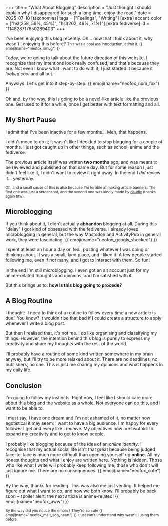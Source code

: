 +++
title = "What About Blogging"
description = "Just thought I should explain why I disappeared for such a long time, enjoy the read."
date = 2025-07-10
[taxonomies]
tags = ["Feelings", "Writing"]
[extra]
accent_color = ["hsl(258, 59%, 45%)", "hsl(262, 49%, 71%)"]
[extra.fediverse]
id = "114828717650289403"
+++

I've been enjoying this blog recently. Oh... now that I think about it, why wasn't I enjoying this before? <small>This was a cool ass introduction, admit it. {{ emoji(name="neofox_smug") }}</small>

Today, we're going to talk about the future direction of this website. I recognize that my intentions look really confused, and that's because they are. Not even I know what I want to do with it, I just started it because it *looked cool* and all but...

Anyways. Let's get into it step-by-step. {{ emoji(name="neofox_nom_fox") }}

Oh and, by the way, this is going to be a novel-like article like the previous one. Get used to it for a while, once I get better with text formatting and all.

## My Short Pause

I admit that I've been inactive for a few months... Meh, that happens.

I didn't mean to do it; it wasn't like I decided to stop blogging for a couple of months. I just got caught up in other things, such as school, anime and the fediverse.

The previous article itself was written **two months** ago, and was meant to be reviewed and published on that same day. But for some reason I just didn't feel like it, I didn't want to review it right away. In the end I *did* review it... yesterday.

<small>Oh, and a small cause of this is also because I'm terrible at making article banners. The first one was just a screenshot, and the second one was kindly made by [daudix](https://daudix.one) (thanks again btw).</small>

## Microblogging

If you think about it, I didn't actually **abbandon** blogging at all. During this "delay" I got kind of obsessed with the fediverse. I already loved microblogging in general, but the way Mastodon and ActivityPub in general work, they were fascinating. {{ emoji(name="neofox_googly_shocked") }}

I spent at least an hour a day on fedi, posting whatever I was doing or thinking about. It was a small, kind place, and I liked it. A few people started following me, even if not many, and I got to interact with them. So fun!

In the end I'm still microblogging. I even got an alt account just for my anime-related thoughts and opinions, and I'm satisfied with it.

But this brings us to: **how is this blog going to procede?**

## A Blog Routine

I thought: 'I need to think of a routine to follow every time a new article is due.' You know? It wouldn't be that bad if I could create a structure to apply whenever I write a blog post.

But then I realised that, it's not me. I do like organising and classifying my things. However, the intention behind this blog is purely to express my creativity and share my thoughts with the rest of the world.

I'll probably have a routine of some kind written somewhere in my brain anyway, but I'll try to be more relaxed about it. There are no deadlines, no publishers, no one. This is just me sharing my opinions and what happens in my daily life.

## Conclusion

I'm going to follow my instincts. Right now, I feel like I should care more about this blog and the website as a whole. Not everyone can do this, and I want to be able to.

I must say, I have one dream and I'm not ashamed of it, no matter how egotistical it may seem: I want to have a big audience. I'm happy for every follower I get and every like I receive. My objectives now are twofold: to expand my creativity and to get to know people.

I probably like blogging because of the idea of an *online identity*. I recognise that my actual social life isn't that great because being judged face-to-face is much more difficult than opening yourself up **online**. All my honest thoughts and what I enjoy are written here. Nothing is hidden. Those who like what I write will probably keep following me; those who don't will just ignore me. There are no consequences. {{ emoji(name="neofox_cofe") }}

By the way, thanks for reading. This was also me just venting. It helped me figure out what I want to do, and now we both know. I'll probably be back soon – spoiler alert: the next article is anime-related! {{ emoji(name="neofox_aww") }}

<small>By the way did you notice the emojis? They're so cute {{ emoji(name="neofox_melt_sob_heart") }} I just can't understand why wasn't I using them before.</small>
